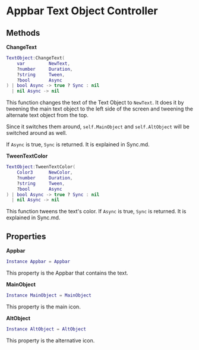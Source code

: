 Appbar Text Object Controller
===
Methods
---
**ChangeText**
```lua
TextObject:ChangeText(
	var 		NewText,
	?number		Duration,
	?string		Tween,
	?bool		Async
) | bool Async -> true ? Sync : nil
  | nil Async -> nil
```

This function changes the text of the Text Object to `NewText`.
It does it by tweening the main text object to the left side of the screen and
tweening the alternate text object from the top.

Since it switches them around, `self.MainObject` and `self.AltObject` will be 
switched around as well.

If `Async` is true, `Sync` is returned. It is explained in Sync.md.


**TweenTextColor**
```lua
TextObject:TweenTextColor(
	Color3 		NewColor,
	?number		Duration,
	?string		Tween,
	?bool		Async
) | bool Async -> true ? Sync : nil
  | nil Async -> nil
```

This function tweens the text's color.
If `Async` is true, `Sync` is returned. It is explained in Sync.md.

Properties
---
**Appbar**
```lua
Instance Appbar = Appbar
```

This property is the Appbar that contains the text.

**MainObject**
```lua
Instance MainObject = MainObject 
```

This property is the main icon.

**AltObject**
```lua
Instance AltObject = AltObject
```

This property is the alternative icon.
